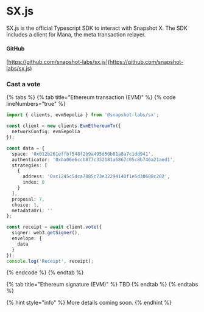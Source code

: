 # SX.js

SX.js is the official Typescript SDK to interact with Snapshot X. The SDK includes a client for Mana, the meta transaction relayer.

#### GitHub

[https://github.com/snapshot-labs/sx.js](https://github.com/snapshot-labs/sx.js)

### Cast a vote

{% tabs %}
{% tab title="Ethereum transaction (EVM)" %}
{% code lineNumbers="true" %}
```typescript
import { clients, evmSepolia } from '@snapshot-labs/sx';

const client = new clients.EvmEthereumTx({
  networkConfig: evmSepolia
});

const data = {
  space: '0x012b261effbf548f2b9a495d50b81a8a7c1dd941',
  authenticator: '0xba06e6ccb877c332181a6867c05c8b746a21aed1',
  strategies: [
    {
      address: '0xc1245c5dca7885c73e32294140f1e5d30688c202',
      index: 0
    }
  ],
  proposal: 7,
  choice: 1,
  metadataUri: ''
};

const receipt = await client.vote({
  signer: web3.getSigner(),
  envelope: {
    data
  }
});
console.log('Receipt', receipt);

```
{% endcode %}
{% endtab %}

{% tab title="Ethereum signature (EVM)" %}
TBD
{% endtab %}
{% endtabs %}

{% hint style="info" %}
More details coming soon.
{% endhint %}
